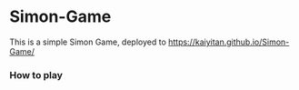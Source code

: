 # Simon-Game

This is a simple Simon Game, deployed to https://kaiyitan.github.io/Simon-Game/ 

### How to play

